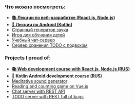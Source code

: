 ### Что можно посмотреть:
* [**📚 Лекции по веб-разработке (React.js, Node.js)**](https://github.com/dmitryweiner/web-lectures/blob/main/README.md)
* [**🤖 Лекции по Android (Kotlin)**](https://github.com/dmitryweiner/android-lectures/blob/master/README.md)
* [Странный генератор звука](https://dmitryweiner.github.io/jouok/index.html)
* [Игра для обучения детей](http://malyavka.dweiner.ru/)
* [Учебный чат-сервер](https://github.com/dmitryweiner/mini-chat-server)
* [Сервер хранения TODO с подвохом](https://github.com/dmitryweiner/todo-server)

### Projects I proud of:
* [**📚 Web development course with React.js, Node.js (RUS)**](https://github.com/dmitryweiner/web-lectures/blob/main/README.md)
* [**🤖 Kotlin Android development course (RUS)**](https://github.com/dmitryweiner/android-lectures/blob/master/README.md)
* [Meditative sound generator](https://dmitryweiner.github.io/jouok/index.html)
* [Reading and counting game on Vue.js](http://malyavka.dweiner.ru/)
* [Chat server with REST API](https://github.com/dmitryweiner/mini-chat-server)
* [TODO server with REST full of bugs](https://github.com/dmitryweiner/todo-server)

<!--
**dmitryweiner/dmitryweiner** is a ✨ _special_ ✨ repository because its `README.md` (this file) appears on your GitHub profile.

Here are some ideas to get you started:

- 🔭 I’m currently working on ...
- 🌱 I’m currently learning ...
- 👯 I’m looking to collaborate on ...
- 🤔 I’m looking for help with ...
- 💬 Ask me about ...
- 📫 How to reach me: ...
- 😄 Pronouns: ...
- ⚡ Fun fact: ...
-->
